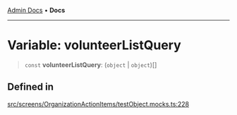 [Admin Docs](/) • **Docs**

***

# Variable: volunteerListQuery

> `const` **volunteerListQuery**: (`object` \| `object`)[]

## Defined in

[src/screens/OrganizationActionItems/testObject.mocks.ts:228](https://github.com/PalisadoesFoundation/talawa-admin/blob/main/src/screens/OrganizationActionItems/testObject.mocks.ts#L228)

